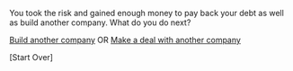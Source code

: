 You took the risk and gained enough money to pay back your debt as well as build 
another company. What do you do next?

[Build another company](anothercompany.md)  OR [Make a deal with another company](anotherdeal.md)

[Start Over]